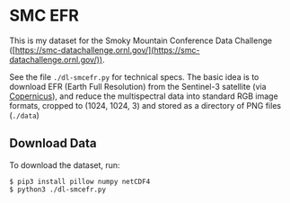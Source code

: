 # SMC EFR

This is my dataset for the Smoky Mountain Conference Data Challenge ([https://smc-datachallenge.ornl.gov/](https://smc-datachallenge.ornl.gov/)). 


See the file `./dl-smcefr.py` for technical specs. The basic idea is to download EFR (Earth Full Resolution) from the Sentinel-3 satellite (via [Copernicus](https://scihub.copernicus.eu/)), and reduce the multispectral data into standard RGB image formats, cropped to (1024, 1024, 3) and stored as a directory of PNG files (`./data`)

## Download Data

To download the dataset, run:

```shell
$ pip3 install pillow numpy netCDF4
$ python3 ./dl-smcefr.py
```
